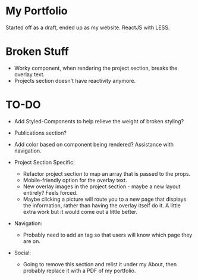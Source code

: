 # My Portfolio

Started off as a draft, ended up as my website. ReactJS with LESS.

# Broken Stuff

- Worky component, when rendering the project section, breaks the overlay text.
- Projects section doesn't have reactivity anymore.

# TO-DO

- Add Styled-Components to help relieve the weight of broken styling?
- Publications section?
- Add color based on component being rendered? Assistance with navigation.

- Project Section Specific:

  - Refactor project section to map an array that is passed to the props.
  - Mobile-friendly option for the overlay text.
  - New overlay images in the project section - maybe a new layout entirely? Feels forced.
  - Maybe clicking a picture will route you to a new page that displays the information, rather than having the overlay itself do it. A little extra work but it would come out a little better.

- Navigation:

  - Probably need to add an <active> tag so that users will know which page they are on.

- Social:
  - Going to remove this section and relist it under my About, then probably replace it with a PDF of my portfolio.
